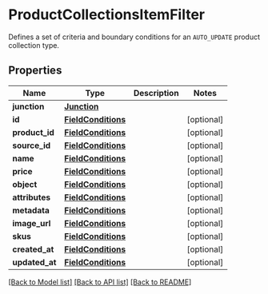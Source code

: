 # ProductCollectionsItemFilter

Defines a set of criteria and boundary conditions for an `AUTO_UPDATE` product collection type.

## Properties

Name | Type | Description | Notes
------------ | ------------- | ------------- | -------------
**junction** | [**Junction**](Junction.md) |  | 
**id** | [**FieldConditions**](FieldConditions.md) |  | [optional] 
**product_id** | [**FieldConditions**](FieldConditions.md) |  | [optional] 
**source_id** | [**FieldConditions**](FieldConditions.md) |  | [optional] 
**name** | [**FieldConditions**](FieldConditions.md) |  | [optional] 
**price** | [**FieldConditions**](FieldConditions.md) |  | [optional] 
**object** | [**FieldConditions**](FieldConditions.md) |  | [optional] 
**attributes** | [**FieldConditions**](FieldConditions.md) |  | [optional] 
**metadata** | [**FieldConditions**](FieldConditions.md) |  | [optional] 
**image_url** | [**FieldConditions**](FieldConditions.md) |  | [optional] 
**skus** | [**FieldConditions**](FieldConditions.md) |  | [optional] 
**created_at** | [**FieldConditions**](FieldConditions.md) |  | [optional] 
**updated_at** | [**FieldConditions**](FieldConditions.md) |  | [optional] 

[[Back to Model list]](../README.md#documentation-for-models) [[Back to API list]](../README.md#documentation-for-api-endpoints) [[Back to README]](../README.md)


